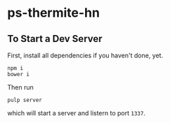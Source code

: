 # ps-thermite-hn

## To Start a Dev Server

First, install all dependencies if you haven't done, yet.

```
npm i
bower i
```

Then run

```
pulp server
```

which will start a server and listern to port `1337`.
